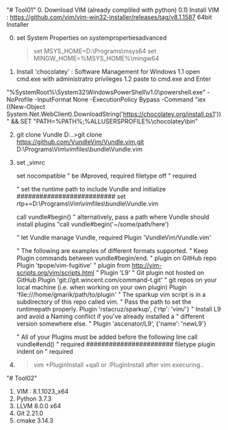 "# Tool01"
0. Download VIM (already compliled with python)
 0.1) Install VIM : https://github.com/vim/vim-win32-installer/releases/tag/v8.1.1587 64bit Installer

0. set System  Properties on systempropertiesadvanced
   >set MSYS_HOME=D:\Programs\msys64
   >set MINGW_HOME=%MSYS_HOME%\mingw64

1. Install 'chocolatey'  : Software Management for Windows
  1.1 open cmd.exe with administratro privileges
  1.2 paste to cmd.exe and Enter

  "%SystemRoot%\System32\WindowsPowerShell\v1.0\powershell.exe" -NoProfile -InputFormat None -ExecutionPolicy Bypass
  -Command "iex ((New-Object System.Net.WebClient).DownloadString('https://chocolatey.org/install.ps1'))" && SET
  "PATH=%PATH%;%ALLUSERSPROFILE%\chocolatey\bin"

2. git clone Vundle
	D:\..>git clone https://github.com/VundleVim/Vundle.vim.git D:\Programs\Vim\vimfiles\bundle\Vundle.vim

3. set _vimrc
  
   set nocompatible              " be iMproved, required
   filetype off                  " required

   " set the runtime path to include Vundle and initialize
##########################
   set rtp+=D:\Programs\Vim\vimfiles\bundle\Vundle.vim

   call vundle#begin()
   " alternatively, pass a path where Vundle should install plugins
   "call vundle#begin('~/some/path/here')

   " let Vundle manage Vundle, required
   Plugin 'VundleVim/Vundle.vim'

   " The following are examples of different formats supported.
   " Keep Plugin commands between vundle#begin/end.
   " plugin on GitHub repo
   Plugin 'tpope/vim-fugitive'
   " plugin from http://vim-scripts.org/vim/scripts.html
   " Plugin 'L9'
   " Git plugin not hosted on GitHub
   Plugin 'git://git.wincent.com/command-t.git'
   " git repos on your local machine (i.e. when working on your own plugin)
   Plugin 'file:///home/gmarik/path/to/plugin'
   " The sparkup vim script is in a subdirectory of this repo called vim.
   " Pass the path to set the runtimepath properly.
   Plugin 'rstacruz/sparkup', {'rtp': 'vim/'}
   " Install L9 and avoid a Naming conflict if you've already installed a
   " different version somewhere else.
   " Plugin 'ascenator/L9', {'name': 'newL9'}

   " All of your Plugins must be added before the following line
   call vundle#end()            " required
#######################
   filetype plugin indent on    " required

4. >vim +PluginInstall +qall
   or :PluginInstall after vim execuring..

"# Tool02" 

1. VIM : 8.1.1023_x64
2. Python 3.7.3
3. LLVM 8.0.0 x64
4. Git 2.21.0
5. cmake 3.14.3
